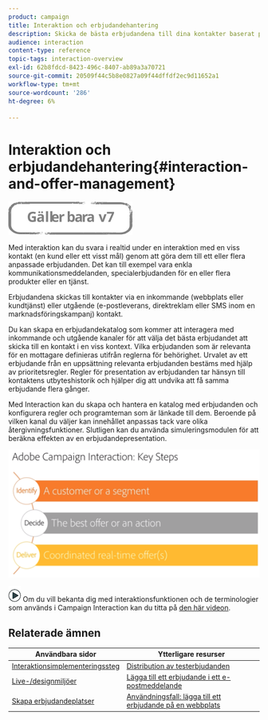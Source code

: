 ```yaml
---
product: campaign
title: Interaktion och erbjudandehantering
description: Skicka de bästa erbjudandena till dina kontakter baserat på regler för behörighet.
audience: interaction
content-type: reference
topic-tags: interaction-overview
exl-id: 62b8fdcd-8423-496c-8407-ab89a3a70721
source-git-commit: 20509f44c5b8e0827a09f44dffdf2ec9d11652a1
workflow-type: tm+mt
source-wordcount: '286'
ht-degree: 6%

---
```


# Interaktion och erbjudandehantering{#interaction-and-offer-management}

![](../../assets/v7-only.svg)

Med interaktion kan du svara i realtid under en interaktion med en viss kontakt (en kund eller ett visst mål) genom att göra dem till ett eller flera anpassade erbjudanden. Det kan till exempel vara enkla kommunikationsmeddelanden, specialerbjudanden för en eller flera produkter eller en tjänst.

Erbjudandena skickas till kontakter via en inkommande (webbplats eller kundtjänst) eller utgående (e-postleverans, direktreklam eller SMS inom en marknadsföringskampanj) kontakt.

Du kan skapa en erbjudandekatalog som kommer att interagera med inkommande och utgående kanaler för att välja det bästa erbjudandet att skicka till en kontakt i en viss kontext. Vilka erbjudanden som är relevanta för en mottagare definieras utifrån reglerna för behörighet. Urvalet av ett erbjudande från en uppsättning relevanta erbjudanden bestäms med hjälp av prioritetsregler. Regler för presentation av erbjudanden tar hänsyn till kontaktens utbyteshistorik och hjälper dig att undvika att få samma erbjudande flera gånger.

Med Interaction kan du skapa och hantera en katalog med erbjudanden och konfigurera regler och programteman som är länkade till dem. Beroende på vilken kanal du väljer kan innehållet anpassas tack vare olika återgivningsfunktioner. Slutligen kan du använda simuleringsmodulen för att beräkna effekten av en erbjudandepresentation.

![](assets/Offermgt2.png)

![](assets/do-not-localize/how-to-video.png) Om du vill bekanta dig med interaktionsfunktionen och de terminologier som används i Campaign Interaction kan du titta på [den här videon](https://helpx.adobe.com/campaign/classic/how-to/acs-overview.html?playlist=/ccx/v1/collection/product/campaign/classic/segment/digital-marketers/explevel/intermediate/applaunch/get-started/collection.ccx.js&amp;ref=helpx.adobe.com).

## Relaterade ämnen

| Användbara sidor | Ytterligare resurser |
|---|---|
| [Interaktionsimplementeringssteg](../../interaction/using/implementation-steps.md) | [Distribution av testerbjudanden](../../interaction/using/about-offers-simulation.md) |
| [Live-/designmiljöer](../../interaction/using/live-design-environments.md) | [Lägga till ett erbjudande i ett e-postmeddelande](../../interaction/using/integrating-an-offer-via-the-wizard.md) |
| [Skapa erbjudandeplatser](../../interaction/using/creating-offer-spaces.md) | [Användningsfall: lägga till ett erbjudande på en webbplats](../../interaction/using/offers-on-an-inbound-channel.md) |
